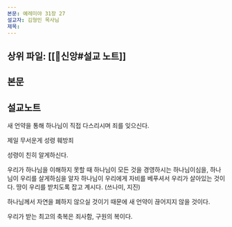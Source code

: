 ```yaml
---
본문: 예레미야 31장 27
설교자: 김형민 목사님
제목:
---
```

## 상위 파일: [[🧭신앙#설교 노트]]

## 본문

## 설교노트
새 언약을 통해 하나님이 직접 다스리시며 죄를 잊으신다.

제일 무서운게 성령 훼방죄

성령이 친히 알게하신다.

우리가 하나님을 이해하지 못할 때 하나님이 모든 것을 경영하시는 하나님이심을, 하나님이 우리를 살게하심을 알자
하나님이 우리에게 자비를 베푸셔서 우리가 살아있는 것이다.
땅이 우리를 받치도록 잡고 계시다.
(쓰나미, 지진)

하나님께서 자연을 폐하지 않으실 것이기 때문에 새 언약이 끊어지지 않을 것이다.

우리가 받는 최고의 축복은 죄사함, 구원의 복이다.
